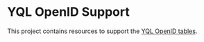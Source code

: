 # YQL OpenID Support

This project contains resources to support the [YQL OpenID tables](http://github.com/yql/yql-tables/tree/master/openid/).



